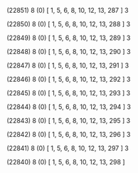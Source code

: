 (22851) 8 (0) [ 1, 5, 6, 8, 10, 12, 13, 287 ] 3 


(22850) 8 (0) [ 1, 5, 6, 8, 10, 12, 13, 288 ] 3 


(22849) 8 (0) [ 1, 5, 6, 8, 10, 12, 13, 289 ] 3 


(22848) 8 (0) [ 1, 5, 6, 8, 10, 12, 13, 290 ] 3 


(22847) 8 (0) [ 1, 5, 6, 8, 10, 12, 13, 291 ] 3 


(22846) 8 (0) [ 1, 5, 6, 8, 10, 12, 13, 292 ] 3 


(22845) 8 (0) [ 1, 5, 6, 8, 10, 12, 13, 293 ] 3 


(22844) 8 (0) [ 1, 5, 6, 8, 10, 12, 13, 294 ] 3 


(22843) 8 (0) [ 1, 5, 6, 8, 10, 12, 13, 295 ] 3 


(22842) 8 (0) [ 1, 5, 6, 8, 10, 12, 13, 296 ] 3 


(22841) 8 (0) [ 1, 5, 6, 8, 10, 12, 13, 297 ] 3 


(22840) 8 (0) [ 1, 5, 6, 8, 10, 12, 13, 298 ]  

